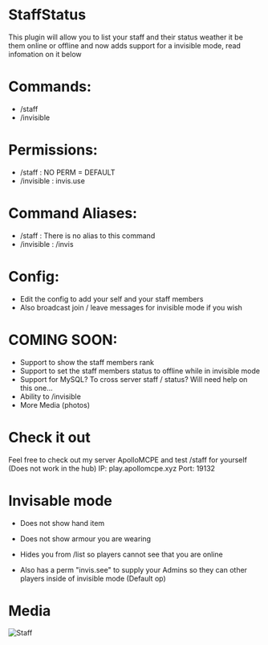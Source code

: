 # StaffStatus

This plugin will allow you to list your staff and their status weather it be them online or offline and now adds support for a invisible mode, read infomation on it below

# Commands: 

- /staff
- /invisible

# Permissions:

- /staff : NO PERM = DEFAULT
- /invisible : invis.use

# Command Aliases: 

- /staff : There is no alias to this command
- /invisible : /invis

# Config: 
- Edit the config to add your self and your staff members
- Also broadcast join / leave messages for invisible mode if you wish

# COMING SOON: 

- Support to show the staff members rank
- Support to set the staff members status to offline while in invisible mode
- Support for MySQL? To cross server staff / status? Will need help on this one...
- Ability to /invisible <player>
- More Media (photos)

# Check it out

Feel free to check out my server ApolloMCPE and test /staff for yourself (Does not work in the hub)
IP: play.apollomcpe.xyz
Port: 19132

# Invisable mode

- Does not show hand item
- Does not show armour you are wearing 
- Hides you from /list so players cannot see that you are online

- Also has a perm "invis.see" to supply your Admins so they can other players inside of invisible mode (Default op)

# Media

![Staff](https://user-images.githubusercontent.com/53111006/79701921-e64c6080-826e-11ea-8154-ae8bd08ce4a0.png)
